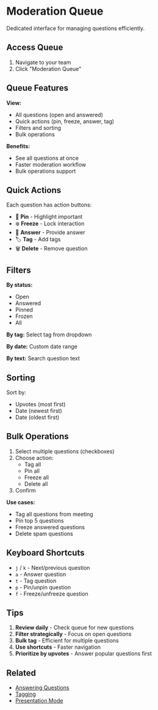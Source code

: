 # Moderation Queue

Dedicated interface for managing questions efficiently.

## Access Queue

1. Navigate to your team
2. Click "Moderation Queue"

## Queue Features

**View:**
- All questions (open and answered)
- Quick actions (pin, freeze, answer, tag)
- Filters and sorting
- Bulk operations

**Benefits:**
- See all questions at once
- Faster moderation workflow
- Bulk operations support

## Quick Actions

Each question has action buttons:
- 📌 **Pin** - Highlight important
- ❄️ **Freeze** - Lock interaction
- 💬 **Answer** - Provide answer
- 🏷️ **Tag** - Add tags
- 🗑️ **Delete** - Remove question

## Filters

**By status:**
- Open
- Answered
- Pinned
- Frozen
- All

**By tag:**
Select tag from dropdown

**By date:**
Custom date range

**By text:**
Search question text

## Sorting

Sort by:
- Upvotes (most first)
- Date (newest first)
- Date (oldest first)

## Bulk Operations

1. Select multiple questions (checkboxes)
2. Choose action:
   - Tag all
   - Pin all
   - Freeze all
   - Delete all
3. Confirm

**Use cases:**
- Tag all questions from meeting
- Pin top 5 questions
- Freeze answered questions
- Delete spam questions

## Keyboard Shortcuts

- `j` / `k` - Next/previous question
- `a` - Answer question
- `t` - Tag question
- `p` - Pin/unpin question
- `f` - Freeze/unfreeze question

## Tips

1. **Review daily** - Check queue for new questions
2. **Filter strategically** - Focus on open questions
3. **Bulk tag** - Efficient for multiple questions
4. **Use shortcuts** - Faster navigation
5. **Prioritize by upvotes** - Answer popular questions first

## Related

- [Answering Questions](answering-questions.md)
- [Tagging](tagging.md)
- [Presentation Mode](presentation-mode.md)
